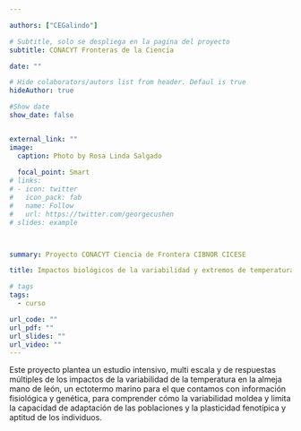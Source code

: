 ```yaml
---

authors: ["CEGalindo"]

# Subtitle, solo se despliega en la pagina del proyecto
subtitle: CONACYT Fronteras de la Ciencia

date: ""

# Hide colaborators/autors list from header. Defaul is true
hideAuthor: true

#Show date
show_date: false


external_link: ""
image:
  caption: Photo by Rosa Linda Salgado
  
  focal_point: Smart
# links:
# - icon: twitter
#   icon_pack: fab
#   name: Follow
#   url: https://twitter.com/georgecushen
# slides: example



summary: Proyecto CONACYT Ciencia de Frontera CIBNOR CICESE

title: Impactos biológicos de la variabilidad y extremos de temperatura en ectotermos marinos bentónicos. aptitud biológica, potencial de adaptación y plasticidad fenotípica

# tags
tags:
  - curso

url_code: ""
url_pdf: ""
url_slides: ""
url_video: ""
---
```


Este proyecto plantea un estudio intensivo, multi escala y de respuestas múltiples de los impactos de la variabilidad de la temperatura en la almeja mano de león, un ectotermo marino para el que contamos con información fisiológica y genética, para comprender cómo la variabilidad moldea y limita la capacidad de adaptación de las poblaciones y la plasticidad fenotípica y aptitud de los individuos.

